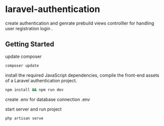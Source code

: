 

# laravel-authentication
create authentication and genrate prebuild views controlller for handling user registration login .


## Getting Started

update composer 

```bash
composer update
```


 install the required JavaScript dependencies, compile the front-end assets of a Laravel authentication project.

```bash
npm install && npm run dev 
```

create .env for database connection 
.env





start server and run project 

```bash
php artisan serve
